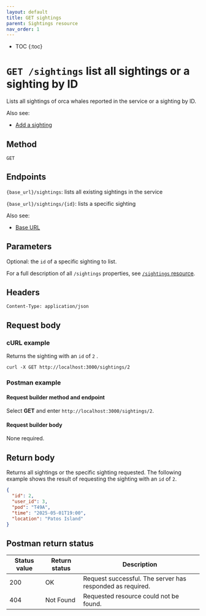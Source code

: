```yaml
---
layout: default
title: GET sightings
parent: Sightings resource
nav_order: 1
---
```


- TOC
{:toc}

# `GET /sightings` list all sightings or a sighting by ID

Lists all sightings of orca whales reported in the service or a sighting by ID.

Also see:

- [Add a sighting](./sightings-post.md)

## Method

`GET`

## Endpoints

`{base_url}/sightings`: lists all existing sightings in the service

`{base_url}/sightings/{id}`: lists a specific sighting

Also see:

- [Base URL](../base-url.md)

## Parameters

Optional: the `id` of a specific sighting to list.

For a full description of all `/sightings` properties, see [`/sightings` resource](./sightings-resource.md#parameters).

## Headers

`Content-Type: application/json`

## Request body

### cURL example

Returns the sighting with an `id` of `2` .

```shell
curl -X GET http://localhost:3000/sightings/2
```

### Postman example

#### Request builder method and endpoint

Select **GET** and enter  `http://localhost:3000/sightings/2`.

#### Request builder body

None required.

## Return body

Returns all sightings or the specific sighting requested. The following example shows the result of requesting the sighting with an `id` of `2`.

```json
{
  "id": 2,
  "user_id": 3,
  "pod": "T49A",
  "time": "2025-05-01T19:00",
  "location": "Patos Island"
}
```

## Postman return status

| Status value | Return status | Description                                               |
| ------------ | ------------- | --------------------------------------------------------- |
| 200          | OK            | Request successful. The server has responded as required. |
| 404          | Not Found     | Requested resource could not be found.                    |
